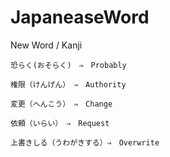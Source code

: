 # JapaneaseWord
New Word / Kanji


    恐らく(おそらく)　⇒　Probably

    権限（けんげん）　⇒　Authority

    変更（へんこう）　⇒　Change

    依頼（いらい）　⇒　Request
    
    上書きしる（うわがきする）⇒　Overwrite
